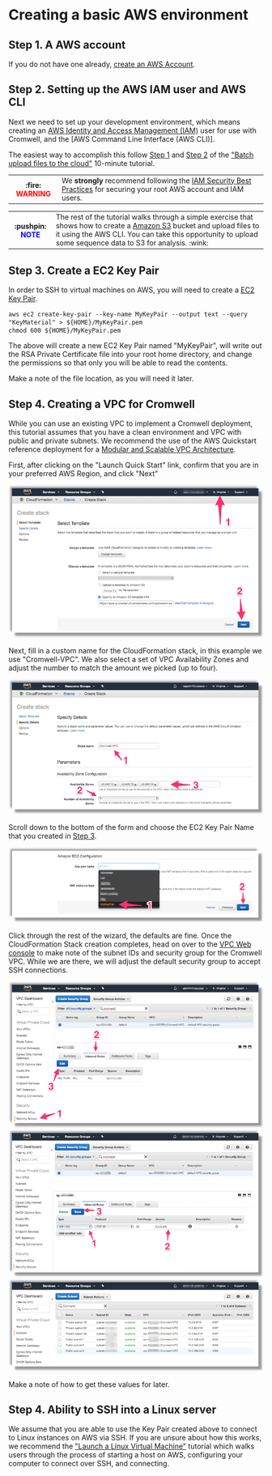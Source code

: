 

# Creating a basic AWS environment

## Step 1. A AWS account

If you do not have one already, [create an AWS Account](https://portal.aws.amazon.com/billing/signup#/start).

## Step 2. Setting up the AWS IAM user and AWS CLI

Next we need to set up your development environment, which means creating an  [AWS Identity and Access Management (IAM)](https://docs.aws.amazon.com/IAM/latest/UserGuide/introduction.html) user for use with Cromwell, and the [AWS Command Line Interface (AWS CLI)].

The easiest way to accomplish this follow [Step 1](https://aws.amazon.com/getting-started/tutorials/backup-to-s3-cli/#Step_1\:_Create_an_AWS_IAM_User) and [Step 2](https://aws.amazon.com/getting-started/tutorials/backup-to-s3-cli/#install-cli) of the ["Batch upload files to the cloud"](https://aws.amazon.com/getting-started/tutorials/backup-to-s3-cli/) 10-minute tutorial.

<table>
<tr><th>
:fire:  <span style="color: red;" >WARNING</span>
</th><td>
We <b>strongly</b> recommend following the
<a href='https://docs.aws.amazon.com/IAM/latest/UserGuide/best-practices.html'>IAM Security Best Practices</a> for securing your root AWS account and IAM users.
</td></tr>
</table>


<table>
<tr><th>
:pushpin:  <span style="color: blue;" >NOTE</span>
</th><td>
The rest of the tutorial walks through a simple exercise that shows how to create a <a href="https://aws.amazon.com/s3/"> Amazon S3</a> bucket and upload files to it using the AWS CLI. You can take this opportunity to upload some sequence data to S3 for analysis. :wink:
</td></tr>
</table>

## Step 3. Create a EC2 Key Pair

In order to SSH to virtual machines on AWS, you will need to create a [EC2 Key Pair](https://docs.aws.amazon.com/AWSEC2/latest/UserGuide/ec2-key-pairs.html).

```shell
aws ec2 create-key-pair --key-name MyKeyPair --output text --query "KeyMaterial" > ${HOME}/MyKeyPair.pem
chmod 600 ${HOME}/MyKeyPair.pem
```

The above will create a new EC2 Key Pair named "MyKeyPair", will write out the RSA Private Certificate file into your root home directory, and change the permissions so that only you will be able to read the contents.

Make a note of the file location, as you will need it later.

## Step 4. Creating a VPC for Cromwell

While you can use an existing VPC to implement a Cromwell deployment, this tutorial assumes that you have a clean environment and VPC with public and private subnets. We recommend the use of the AWS Quickstart reference deployment for a [Modular and Scalable VPC Architecture](https://aws.amazon.com/quickstart/architecture/vpc/).

First, after clicking on the "Launch Quick Start" link, confirm that you are in your preferred AWS Region, and click "Next"

![CloudFormation console confirm proper AWS Region](../images/prereq-vpc-1.png)

Next, fill in a custom name for the CloudFormation stack, in this example we use "Cromwell-VPC". We also select a set of VPC Availability Zones and adjust the number to match the amount we picked (up to four).

![CloudFormation stackname ](../images/prereq-vpc-2-name-subnets.png)

Scroll down to the bottom of the form and choose the EC2 Key Pair Name that you created in [Step 3](#step-3).

![CloudFormation Key Pair](../images/prereq-vpc-3-key-pair.png)

Click through the rest of the wizard, the defaults are fine. Once the CloudFormation Stack creation completes, head on over to the [VPC Web console](https://console.aws.amazon.com/vpc/home?) to make note of the subnet IDs and security group for the Cromwell VPC. While we are there, we will adjust the default security group to accept SSH connections.

![CloudFormation VPC Security Group 1](../images/prereq-vpc-4-sg-1.png)
![CloudFormation VPC Security Group 2](../images/prereq-vpc-5-sg-2.png)
![CloudFormation VPC Subnets](../images/prereq-vpc-6-subnets.png)

Make a note of how to get these values for later.

## Step 4. Ability to SSH into a Linux server

We assume that you are able to use the Key Pair created above to connect to Linux instances on AWS via SSH. If you are unsure about how this works, we recommend the ["Launch a Linux Virtual Machine"](https://aws.amazon.com/getting-started/tutorials/launch-a-virtual-machine/) tutorial which walks users through the process of starting a host on AWS, configuring your computer to connect over SSH, and connecting.
